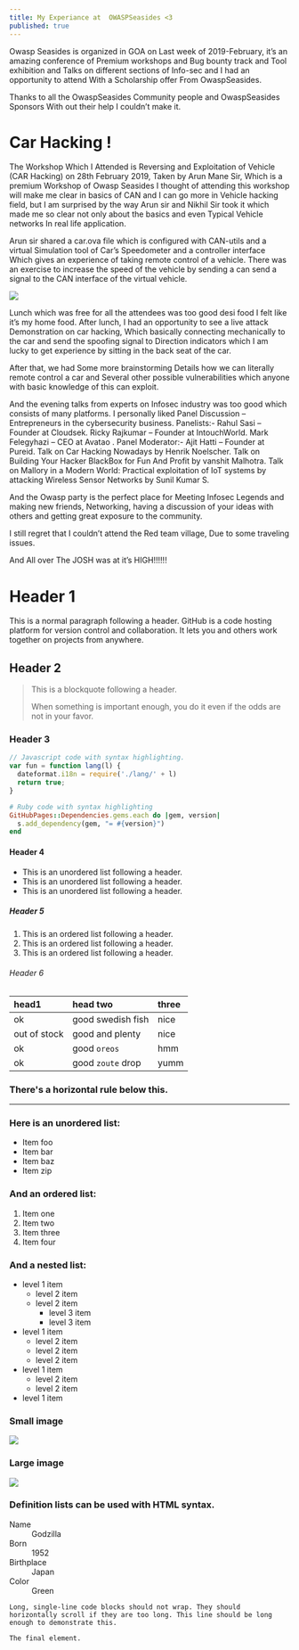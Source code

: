 ```yaml
---
title: My Experiance at  OWASPSeasides <3
published: true
---
```


Owasp Seasides is organized in GOA on Last week of 2019-February, it’s an amazing conference of Premium workshops and Bug bounty track and Tool exhibition and Talks on different sections of Info-sec and I had an opportunity to attend With a Scholarship offer From OwaspSeasides.

Thanks to all the OwaspSeasides Community people and OwaspSeasides Sponsors With out their help I couldn’t make it.

# [](#header-1)Car Hacking !

The Workshop Which I Attended is Reversing and Exploitation of Vehicle (CAR Hacking) on 28th February 2019, Taken by Arun Mane Sir, Which is a premium Workshop of Owasp Seasides I thought of attending this workshop will make me clear in basics of CAN and I can go more in Vehicle hacking field, but I am surprised by the way Arun sir and Nikhil Sir took it which made me so clear not only about the basics and even Typical Vehicle networks In real life application.

Arun sir shared a car.ova file which is configured with CAN-utils and a virtual Simulation tool of Car’s Speedometer and a controller interface Which gives an experience of taking remote control of a vehicle.
There was an exercise to increase the speed of the vehicle by sending a can send a signal to the CAN interface of the virtual vehicle.

![](/assets/IMG_20200306_155608.jpg)

Lunch which was free for all the attendees was too good desi food I felt like it’s my home food.
After lunch, I had an opportunity to see a live attack Demonstration on car hacking, Which basically connecting mechanically to the car and send the spoofing signal to Direction indicators which I am lucky to get experience by sitting in the back seat of the car.


After that, we had Some more brainstorming Details how we can literally remote control a car and Several other possible vulnerabilities which anyone with basic knowledge of this can exploit.

And the evening talks from experts on Infosec industry was too good which consists of many platforms. I personally liked
Panel Discussion – Entrepreneurs in the cybersecurity business.
Panelists:-
Rahul Sasi – Founder at Cloudsek.
Ricky Rajkumar – Founder at IntouchWorld.
Mark Felegyhazi – CEO at Avatao .
Panel Moderator:-
Ajit Hatti – Founder at Pureid.
Talk on Car Hacking Nowadays by Henrik Noelscher.
Talk on Building Your Hacker BlackBox for Fun And Profit by vanshit Malhotra.
Talk on Mallory in a Modern World: Practical exploitation of IoT systems
by attacking Wireless Sensor Networks by Sunil Kumar S.

And the Owasp party is the perfect place for Meeting Infosec Legends and making new friends, Networking, having a discussion of your ideas with others and getting great exposure to the community.

I still regret that I couldn’t attend the Red team village, Due to some traveling issues.

And All over The JOSH was at it’s HIGH!!!!!!

# [](#header-1)Header 1

This is a normal paragraph following a header. GitHub is a code hosting platform for version control and collaboration. It lets you and others work together on projects from anywhere.

## [](#header-2)Header 2

> This is a blockquote following a header.
>
> When something is important enough, you do it even if the odds are not in your favor.

### [](#header-3)Header 3

```js
// Javascript code with syntax highlighting.
var fun = function lang(l) {
  dateformat.i18n = require('./lang/' + l)
  return true;
}
```

```ruby
# Ruby code with syntax highlighting
GitHubPages::Dependencies.gems.each do |gem, version|
  s.add_dependency(gem, "= #{version}")
end
```

#### [](#header-4)Header 4

*   This is an unordered list following a header.
*   This is an unordered list following a header.
*   This is an unordered list following a header.

##### [](#header-5)Header 5

1.  This is an ordered list following a header.
2.  This is an ordered list following a header.
3.  This is an ordered list following a header.

###### [](#header-6)Header 6

| head1        | head two          | three |
|:-------------|:------------------|:------|
| ok           | good swedish fish | nice  |
| out of stock | good and plenty   | nice  |
| ok           | good `oreos`      | hmm   |
| ok           | good `zoute` drop | yumm  |

### There's a horizontal rule below this.

* * *

### Here is an unordered list:

*   Item foo
*   Item bar
*   Item baz
*   Item zip

### And an ordered list:

1.  Item one
1.  Item two
1.  Item three
1.  Item four

### And a nested list:

- level 1 item
  - level 2 item
  - level 2 item
    - level 3 item
    - level 3 item
- level 1 item
  - level 2 item
  - level 2 item
  - level 2 item
- level 1 item
  - level 2 item
  - level 2 item
- level 1 item

### Small image

![](https://assets-cdn.github.com/images/icons/emoji/octocat.png)

### Large image

![](https://guides.github.com/activities/hello-world/branching.png)


### Definition lists can be used with HTML syntax.

<dl>
<dt>Name</dt>
<dd>Godzilla</dd>
<dt>Born</dt>
<dd>1952</dd>
<dt>Birthplace</dt>
<dd>Japan</dd>
<dt>Color</dt>
<dd>Green</dd>
</dl>

```
Long, single-line code blocks should not wrap. They should horizontally scroll if they are too long. This line should be long enough to demonstrate this.
```

```
The final element.
```
